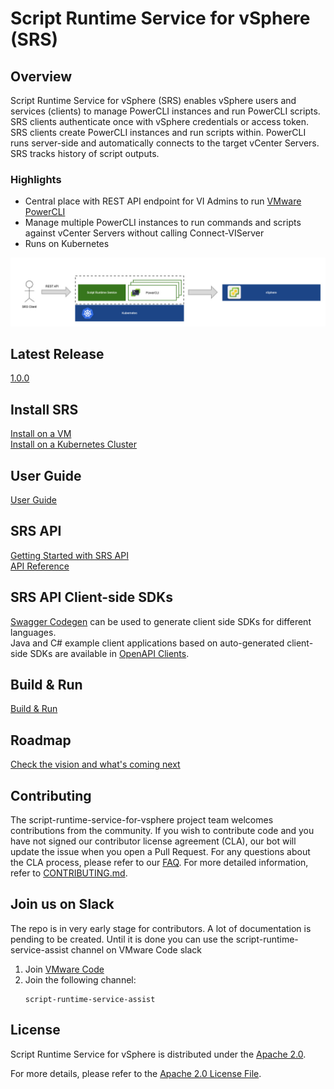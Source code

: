 
# Script Runtime Service for vSphere (SRS)

## Overview

Script Runtime Service for vSphere (SRS) enables vSphere users and services (clients) to manage PowerCLI instances and run PowerCLI scripts. SRS clients authenticate once with vSphere credentials or access token. SRS clients create PowerCLI instances and run scripts within. PowerCLI runs server-side and automatically connects to the target vCenter Servers. SRS tracks history of script outputs.

### Highlights
* Central place with REST API endpoint for VI Admins to run [VMware PowerCLI](https://code.vmware.com/web/tool/12.1.0/vmware-powercli)
* Manage multiple PowerCLI instances to run commands and scripts against vCenter Servers without calling Connect-VIServer
* Runs on Kubernetes

![SRS Overview](https://github.com/vmware/script-runtime-service-for-vsphere/blob/master/doc/assets/img/SRSOverview.jpg?raw=true)

## Latest Release
[1.0.0](https://github.com/vmware/script-runtime-service-for-vsphere/releases/tag/v1.0.0)

## Install SRS
[Install on a VM](https://github.com/vmware/script-runtime-service-for-vsphere/wiki/Getting-Started-with-SRSHostVM)<br/>
[Install on a Kubernetes Cluster](https://github.com/vmware/script-runtime-service-for-vsphere/wiki/Install-SRS)

## User Guide
[User Guide](https://github.com/vmware/script-runtime-service-for-vsphere/wiki/Home)

## SRS API
[Getting Started with SRS API](https://github.com/vmware/script-runtime-service-for-vsphere/wiki/Getting-Started-with-SRS-API)<br/>
[API Reference](https://developer.vmware.com/docs/srs-for-vsphere/latest/)<br/>

## SRS API Client-side SDKs
[Swagger Codegen](https://github.com/swagger-api/swagger-codegen) can be used to generate client side SDKs for different languages.<br/>
Java and C# example client applications based on auto-generated client-side SDKs are available in [OpenAPI Clients](https://github.com/vmware/script-runtime-service-for-vsphere/tree/master/test/openapi-clients).<br/>

## Build & Run
[Build & Run](https://github.com/vmware/script-runtime-service-for-vsphere/blob/master/BUILD_AND_RUN.md)

## Roadmap

[Check the vision and what's coming next](https://github.com/vmware/script-runtime-service-for-vsphere/projects/2)<br/>

## Contributing

The script-runtime-service-for-vsphere project team welcomes contributions from the community. If you wish to contribute code and you have not signed our contributor license agreement (CLA), our bot will update the issue when you open a Pull Request. For any questions about the CLA process, please refer to our [FAQ](https://cla.vmware.com/faq). For more detailed information, refer to [CONTRIBUTING.md](CONTRIBUTING.md).

## Join us on Slack

The repo is in very early stage for contributors. A lot of documentation is pending to be created. Until it is done you can use the script-runtime-service-assist channel on VMware Code slack

1. Join [VMware Code](https://code.vmware.com/web/code/join)
2. Join the following channel:
    ```
    script-runtime-service-assist
    ```

## License
Script Runtime Service for vSphere is distributed under the [Apache 2.0](https://github.com/vmware/script-runtime-service-for-vsphere/blob/master/LICENSE.txt).

For more details, please refer to the [Apache 2.0 License File](https://github.com/vmware/script-runtime-service-for-vsphere/blob/master/LICENSE.txt).
